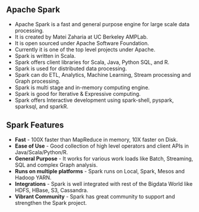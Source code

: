 ## Apache Spark
* Apache Spark is a fast and general purpose engine for large scale data processing.
* It is created by Matei Zaharia at UC Berkeley AMPLab.
* It is open sourced under Apache Software Foundation.
* Currently it is one of the top level projects under Apache.
* Spark is written in Scala.
* Spark offers client libraries for Scala, Java, Python SQL, and R.
* Spark is used for distributed data processing.
* Spark can do ETL, Analytics, Machine Learning, Stream processing and Graph processing.
* Spark is multi stage and in-memory computing engine.
* Spark is good for Iterative & Expressive computing.
* Spark offers Interactive development using spark-shell, pyspark, sparksql, and sparkR.

## Spark Features
* **Fast** - 100X faster than MapReduce in memory, 10X faster on Disk.
* **Ease of Use** - Good collection of high level operators and client APIs in Java/Scala/Python/R.
* **General Purpose** - It works for various work loads like Batch, Streaming, SQL and complex Graph analysis.
* **Runs on multiple platforms** - Spark runs on Local, Spark, Mesos and Hadoop YARN.
* **Integrations** - Spark is well integrated with rest of the Bigdata World like HDFS, HBase, S3, Cassandra.
* **Vibrant Community** - Spark has great community to support and strengthen the Spark project.
